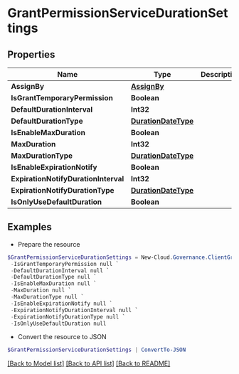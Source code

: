 # GrantPermissionServiceDurationSettings
## Properties

Name | Type | Description | Notes
------------ | ------------- | ------------- | -------------
**AssignBy** | [**AssignBy**](AssignBy.md) |  | [optional] 
**IsGrantTemporaryPermission** | **Boolean** |  | [optional] 
**DefaultDurationInterval** | **Int32** |  | [optional] 
**DefaultDurationType** | [**DurationDateType**](DurationDateType.md) |  | [optional] 
**IsEnableMaxDuration** | **Boolean** |  | [optional] 
**MaxDuration** | **Int32** |  | [optional] 
**MaxDurationType** | [**DurationDateType**](DurationDateType.md) |  | [optional] 
**IsEnableExpirationNotify** | **Boolean** |  | [optional] 
**ExpirationNotifyDurationInterval** | **Int32** |  | [optional] 
**ExpirationNotifyDurationType** | [**DurationDateType**](DurationDateType.md) |  | [optional] 
**IsOnlyUseDefaultDuration** | **Boolean** |  | [optional] 

## Examples

- Prepare the resource
```powershell
$GrantPermissionServiceDurationSettings = New-Cloud.Governance.ClientGrantPermissionServiceDurationSettings  -AssignBy null `
 -IsGrantTemporaryPermission null `
 -DefaultDurationInterval null `
 -DefaultDurationType null `
 -IsEnableMaxDuration null `
 -MaxDuration null `
 -MaxDurationType null `
 -IsEnableExpirationNotify null `
 -ExpirationNotifyDurationInterval null `
 -ExpirationNotifyDurationType null `
 -IsOnlyUseDefaultDuration null
```

- Convert the resource to JSON
```powershell
$GrantPermissionServiceDurationSettings | ConvertTo-JSON
```

[[Back to Model list]](../README.md#documentation-for-models) [[Back to API list]](../README.md#documentation-for-api-endpoints) [[Back to README]](../README.md)

